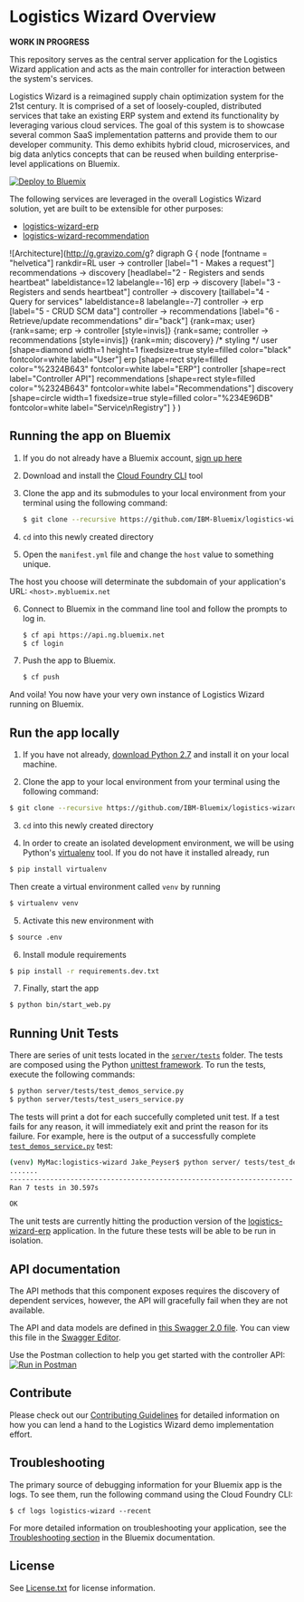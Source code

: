 # Logistics Wizard Overview

**WORK IN PROGRESS**

This repository serves as the central server application for the Logistics Wizard application and acts as the main controller for interaction between the system's services.

Logistics Wizard is a reimagined supply chain optimization system for the 21st century. It is comprised of a set of loosely-coupled, distributed services that take an existing ERP system and extend its functionality by leveraging various cloud services. The goal of this system is to showcase several common SaaS implementation patterns and provide them to our developer community. This demo exhibits hybrid cloud, microservices, and big data anlytics concepts that can be reused when building enterprise-level applications on Bluemix.

[![Deploy to Bluemix](https://bluemix.net/deploy/button.png)](https://bluemix.net/deploy?repository=https://github.com/IBM-Bluemix/logistics-wizard.git)

The following services are leveraged in the overall Logistics Wizard solution, yet are built to be extensible for other purposes:

* [logistics-wizard-erp][erp_github_url]
* [logistics-wizard-recommendation][recommendation_github_url]

![Architecture](http://g.gravizo.com/g?
  digraph G {
    node [fontname = "helvetica"]
    rankdir=RL
    user -> controller [label="1 - Makes a request"]
    recommendations -> discovery [headlabel="2 - Registers and sends heartbeat" labeldistance=12 labelangle=-16]
    erp -> discovery [label="3 - Registers and sends heartbeat"]
    controller -> discovery [taillabel="4 - Query for services" labeldistance=8 labelangle=-7]
    controller -> erp [label="5 - CRUD SCM data"]
    controller -> recommendations [label="6 - Retrieve/update recommendations" dir="back"]
    {rank=max; user}
    {rank=same; erp -> controller [style=invis]}
    {rank=same; controller -> recommendations [style=invis]}
    {rank=min; discovery}
    /* styling */
    user [shape=diamond width=1 height=1 fixedsize=true style=filled color="black" fontcolor=white label="User"]
    erp [shape=rect style=filled color="%2324B643" fontcolor=white label="ERP"]
    controller [shape=rect label="Controller API"]
    recommendations [shape=rect style=filled color="%2324B643" fontcolor=white label="Recommendations"]
    discovery [shape=circle width=1 fixedsize=true style=filled color="%234E96DB" fontcolor=white label="Service\\nRegistry"]
  }
)

## Running the app on Bluemix

1. If you do not already have a Bluemix account, [sign up here][bluemix_signup_url]

2. Download and install the [Cloud Foundry CLI][cloud_foundry_url] tool

3. Clone the app and its submodules to your local environment from your terminal using the following command:

	```bash
	$ git clone --recursive https://github.com/IBM-Bluemix/logistics-wizard.git
	```

4. `cd` into this newly created directory

5. Open the `manifest.yml` file and change the `host` value to something unique.

  The host you choose will determinate the subdomain of your application's URL:  `<host>.mybluemix.net`

6. Connect to Bluemix in the command line tool and follow the prompts to log in.

	```bash
	$ cf api https://api.ng.bluemix.net
	$ cf login
	```
7. Push the app to Bluemix.

	```bash
	$ cf push
	```

And voila! You now have your very own instance of Logistics Wizard running on Bluemix.

## Run the app locally

1. If you have not already, [download Python 2.7][download_python_url] and install it on your local machine.

2. Clone the app to your local environment from your terminal using the following command:

  ```bash 
  $ git clone --recursive https://github.com/IBM-Bluemix/logistics-wizard.git
  ```

3. `cd` into this newly created directory

4. In order to create an isolated development environment, we will be using Python's [virtualenv][virtualenv_url] tool. If you do not have it installed already, run

  ```bash
  $ pip install virtualenv
  ```
  
  Then create a virtual environment called `venv` by running

  ```bash
  $ virtualenv venv
  ```

5. Activate this new environment with

  ```bash
  $ source .env
  ```
  
6. Install module requirements

  ```bash
  $ pip install -r requirements.dev.txt
  ```

7. Finally, start the app

  ```bash
  $ python bin/start_web.py
  ```

## Running Unit Tests

There are series of unit tests located in the [`server/tests`](server/tests) folder. The tests are composed using the Python [unittest framework][unittest_docs_url]. To run the tests, execute the following commands:

  ```bash
  $ python server/tests/test_demos_service.py
  $ python server/tests/test_users_service.py
  ```

The tests will print a dot for each succefully completed unit test. If a test fails for any reason, it will immediately exit and print the reason for its failure. For example, here is the output of a successfully complete [`test_demos_service.py`](server/tests/test_demos_service.py) test:

  ```bash
  (venv) MyMac:logistics-wizard Jake_Peyser$ python server/	tests/test_des_service.py 
  .......
  ----------------------------------------------------------------------
  Ran 7 tests in 30.597s
  
  OK
  ```

The unit tests are currently hitting the production version of the [logistics-wizard-erp][erp_github_url] application. In the future these tests will be able to be run in isolation.

## API documentation
The API methods that this component exposes requires the discovery of dependent services, however, the API will gracefully fail when they are not available.

The API and data models are defined in [this Swagger 2.0 file](swagger.yaml). You can view this file in the [Swagger Editor](http://editor.swagger.io/#/?import=https://raw.githubusercontent.com/IBM-Bluemix/logistics-wizard/master/swagger.yaml).

Use the Postman collection to help you get started with the controller API:  
[![Run in Postman](https://run.pstmn.io/button.svg)](https://app.getpostman.com/run-collection/b39a8c0ce27371fbd972)

## Contribute
Please check out our [Contributing Guidelines](.github/CONTRIBUTING.md) for detailed information on how you can lend a hand to the Logistics Wizard demo implementation effort.

## Troubleshooting

The primary source of debugging information for your Bluemix app is the logs. To see them, run the following command using the Cloud Foundry CLI:

  ```
  $ cf logs logistics-wizard --recent
  ```
For more detailed information on troubleshooting your application, see the [Troubleshooting section](https://www.ng.bluemix.net/docs/troubleshoot/tr.html) in the Bluemix documentation.

## License

See [License.txt](License.txt) for license information.

<!--Links-->
[erp_github_url]: https://github.com/IBM-Bluemix/logistics-wizard-erp
[recommendation_github_url]: https://github.com/IBM-Bluemix/logistics-wizard-recommendation
[bluemix_signup_url]: http://ibm.biz/logistics-wizard-signup
[cloud_foundry_url]: https://github.com/cloudfoundry/cli
[download_python_url]: https://www.python.org/downloads/
[virtualenv_url]: http://docs.python-guide.org/en/latest/dev/virtualenvs/
[unittest_docs_url]: https://docs.python.org/3/library/unittest.html